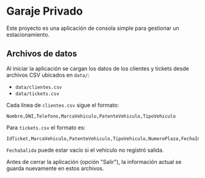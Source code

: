 # Garaje Privado

Este proyecto es una aplicación de consola simple para gestionar un estacionamiento.

## Archivos de datos

Al iniciar la aplicación se cargan los datos de los clientes y tickets desde archivos CSV ubicados en `data/`:

- `data/clientes.csv`
- `data/tickets.csv`

Cada línea de `clientes.csv` sigue el formato:

```
Nombre,DNI,Telefono,MarcaVehiculo,PatenteVehiculo,TipoVehiculo
```

Para `tickets.csv` el formato es:

```
IdTicket,MarcaVehiculo,PatenteVehiculo,TipoVehiculo,NumeroPlaza,FechaIngreso,FechaSalida,Monto
```
`FechaSalida` puede estar vacío si el vehículo no registró salida.

Antes de cerrar la aplicación (opción "Salir"), la información actual se guarda nuevamente en estos archivos.

